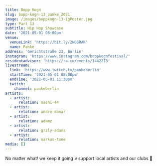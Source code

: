 ```yaml
---
title: Bopp Kogn
slug: bopp-kogn-13_panke_2021
image: /images/boppkogn-13-igPoster.jpg
type: Part 13
subtitle: Hip Hop Showcase
date: '2021-05-01 08:00pm'
venue:
  venueLink: 'https://bit.ly/2NDGRAK'
  name: Panke
address: 'Gerichtstraße 23, Berlin'
instagram: 'https://www.instagram.com/boppkognfestival/'
residentadvisor: 'https://ra.co/events/1442273'
livestream:
  link: 'https://www.twitch.tv/pankeberlin'
  startTime: '2021-05-01 08:00pm'
  endTime: '2021-05-01 11:30pm'
  twitch:
    channel: pankeberlin
artists:
  - artist:
      relation: nashi-44
  - artist:
      relation: andre-damar
  - artist:
      relation: adamz
  - artist:
      relation: grzly-adams
  - artist:
      relation: markus-tone
media: []
---
```

No matter what! we keep it going **🎶** support local artists and our clubs 🚀
